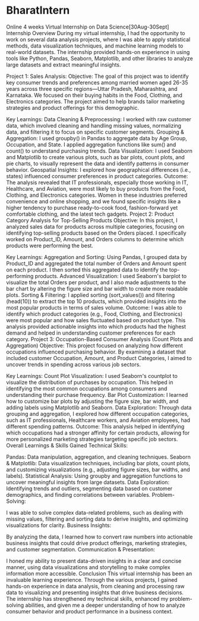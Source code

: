 # BharatIntern
Online 4 weeks Virtual Internship on Data Science[30Aug-30Sept]
Internship Overview
During my virtual internship, I had the opportunity to work on several data analysis projects, where I was able to apply statistical methods, data visualization techniques, and machine learning models to real-world datasets. The internship provided hands-on experience in using tools like Python, Pandas, Seaborn, Matplotlib, and other libraries to analyze large datasets and extract meaningful insights.

Project 1: Sales Analysis:
Objective:
The goal of this project was to identify key consumer trends and preferences among married women aged 26-35 years across three specific regions—Uttar Pradesh, Maharashtra, and Karnataka. We focused on their buying habits in the Food, Clothing, and Electronics categories. The project aimed to help brands tailor marketing strategies and product offerings for this demographic.

Key Learnings:
Data Cleaning & Preprocessing: I worked with raw customer data, which involved cleaning and handling missing values, normalizing data, and filtering it to focus on specific customer segments.
Grouping & Aggregation: I used groupby() in Pandas to aggregate data by Age Group, Occupation, and State. I applied aggregation functions like sum() and count() to understand purchasing trends.
Data Visualization: I used Seaborn and Matplotlib to create various plots, such as bar plots, count plots, and pie charts, to visually represent the data and identify patterns in consumer behavior.
Geospatial Insights: I explored how geographical differences (i.e., states) influenced consumer preferences in product categories.
Outcome:
The analysis revealed that IT professionals, especially those working in IT, Healthcare, and Aviation, were most likely to buy products from the Food, Clothing, and Electronics categories.
Women in these industries preferred convenience and online shopping, and we found specific insights like a higher tendency to purchase ready-to-cook food, fashion-forward yet comfortable clothing, and the latest tech gadgets.
Project 2: Product Category Analysis for Top-Selling Products
Objective:
In this project, I analyzed sales data for products across multiple categories, focusing on identifying top-selling products based on the Orders placed. I specifically worked on Product_ID, Amount, and Orders columns to determine which products were performing the best.

Key Learnings:
Aggregation and Sorting: Using Pandas, I grouped data by Product_ID and aggregated the total number of Orders and Amount spent on each product. I then sorted this aggregated data to identify the top-performing products.
Advanced Visualization: I used Seaborn's barplot to visualize the total Orders per product, and I also made adjustments to the bar chart by altering the figure size and bar width to create more readable plots.
Sorting & Filtering: I applied sorting (sort_values()) and filtering (head(10)) to extract the top 10 products, which provided insights into the most popular products in terms of sales volume.
Outcome:
I was able to identify which product categories (e.g., Food, Clothing, and Electronics) were most popular and how sales fluctuated based on product type.
This analysis provided actionable insights into which products had the highest demand and helped in understanding customer preferences for each category.
Project 3: Occupation-Based Consumer Analysis (Count Plots and Aggregation)
Objective:
This project focused on analyzing how different occupations influenced purchasing behavior. By examining a dataset that included customer Occupation, Amount, and Product Categories, I aimed to uncover trends in spending across various job sectors.

Key Learnings:
Count Plot Visualization: I used Seaborn's countplot to visualize the distribution of purchases by occupation. This helped in identifying the most common occupations among consumers and understanding their purchase frequency.
Bar Plot Customization: I learned how to customize bar plots by adjusting the figure size, bar width, and adding labels using Matplotlib and Seaborn.
Data Exploration: Through data grouping and aggregation, I explored how different occupation categories, such as IT professionals, Healthcare workers, and Aviation employees, had different spending patterns.
Outcome:
This analysis helped in identifying which occupations had a stronger affinity for certain products, allowing for more personalized marketing strategies targeting specific job sectors.
Overall Learnings & Skills Gained
Technical Skills:

Pandas: Data manipulation, aggregation, and cleaning techniques.
Seaborn & Matplotlib: Data visualization techniques, including bar plots, count plots, and customizing visualizations (e.g., adjusting figure sizes, bar widths, and labels).
Statistical Analysis: Using groupby and aggregation functions to uncover meaningful insights from large datasets.
Data Exploration: Identifying trends and outliers, segmenting data based on customer demographics, and finding correlations between variables.
Problem-Solving:

I was able to solve complex data-related problems, such as dealing with missing values, filtering and sorting data to derive insights, and optimizing visualizations for clarity.
Business Insights:

By analyzing the data, I learned how to convert raw numbers into actionable business insights that could drive product offerings, marketing strategies, and customer segmentation.
Communication & Presentation:

I honed my ability to present data-driven insights in a clear and concise manner, using data visualizations and storytelling to make complex information more accessible.
Conclusion
This virtual internship has been an invaluable learning experience. Through the various projects, I gained hands-on experience in data analysis, from cleaning and processing raw data to visualizing and presenting insights that drive business decisions. The internship has strengthened my technical skills, enhanced my problem-solving abilities, and given me a deeper understanding of how to analyze consumer behavior and product performance in a business context.
